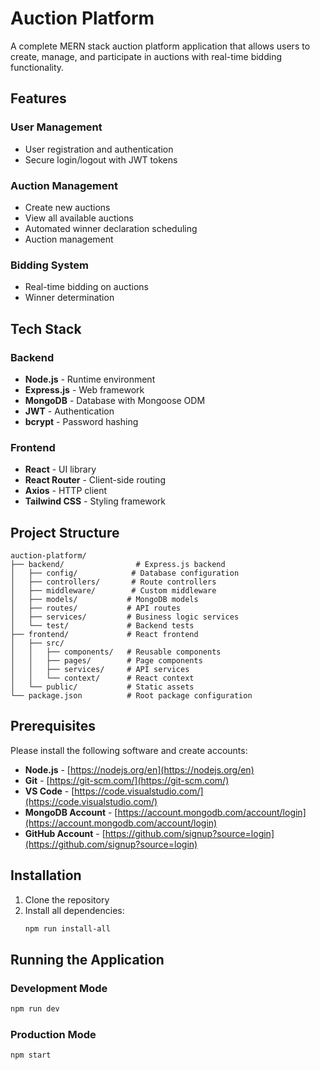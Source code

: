 # Auction Platform

A complete MERN stack auction platform application that allows users to create, manage, and participate in auctions with real-time bidding functionality.

## Features

### User Management
- User registration and authentication
- Secure login/logout with JWT tokens

### Auction Management
- Create new auctions
- View all available auctions
- Automated winner declaration scheduling
- Auction management

### Bidding System
- Real-time bidding on auctions
- Winner determination 

## Tech Stack

### Backend
- **Node.js** - Runtime environment
- **Express.js** - Web framework
- **MongoDB** - Database with Mongoose ODM
- **JWT** - Authentication
- **bcrypt** - Password hashing

### Frontend
- **React** - UI library
- **React Router** - Client-side routing
- **Axios** - HTTP client
- **Tailwind CSS** - Styling framework

## Project Structure

```
auction-platform/
├── backend/                # Express.js backend
│   ├── config/            # Database configuration
│   ├── controllers/       # Route controllers
│   ├── middleware/        # Custom middleware
│   ├── models/           # MongoDB models
│   ├── routes/           # API routes
│   ├── services/         # Business logic services
│   └── test/             # Backend tests
├── frontend/             # React frontend
│   ├── src/
│   │   ├── components/   # Reusable components
│   │   ├── pages/        # Page components
│   │   ├── services/     # API services
│   │   └── context/      # React context
│   └── public/           # Static assets
└── package.json          # Root package configuration
```


## Prerequisites

Please install the following software and create accounts:

- **Node.js** - [https://nodejs.org/en](https://nodejs.org/en)
- **Git** - [https://git-scm.com/](https://git-scm.com/)
- **VS Code** - [https://code.visualstudio.com/](https://code.visualstudio.com/)
- **MongoDB Account** - [https://account.mongodb.com/account/login](https://account.mongodb.com/account/login)
- **GitHub Account** - [https://github.com/signup?source=login](https://github.com/signup?source=login)

## Installation

1. Clone the repository
2. Install all dependencies:
   ```bash
   npm run install-all
   ```

## Running the Application

### Development Mode
```bash
npm run dev
```

### Production Mode
```bash
npm start
```
